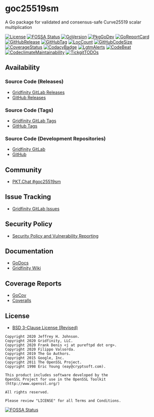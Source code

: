 # goc25519sm

A Go package for validated and consensus-safe Curve25519 scalar multiplication

[![License](https://img.shields.io/badge/License-BSD%203--Clause-blue.svg)](https://github.com/johnsonjh/goc25519sm/blob/master/LICENSE)
[![FOSSA Status](https://app.fossa.com/api/projects/git%2Bgithub.com%2Fjohnsonjh%2Fgoc25519sm.svg?type=shield)](https://app.fossa.com/reports/64562da2-2df4-4566-8120-2200ca634465)
[![GoVersion](https://img.shields.io/github/go-mod/go-version/johnsonjh/goc25519sm.svg)](https://github.com/johnsonjh/goc25519sm/blob/master/go.mod)
[![PkgGoDev](https://pkg.go.dev/badge/github.com/johnsonjh/goc25519sm)](https://pkg.go.dev/github.com/johnsonjh/goc25519sm)
[![GoReportCard](https://goreportcard.com/badge/github.com/johnsonjh/goc25519sm)](https://goreportcard.com/report/github.com/johnsonjh/goc25519sm)
[![GitHubRelease](https://img.shields.io/github/release/johnsonjh/goc25519sm.svg)](https://github.com/johnsonjh/goc25519sm/releases/)
[![GitHubTag](https://img.shields.io/github/tag/johnsonjh/goc25519sm.svg)](https://github.com/johnsonjh/goc25519sm/tags/)
[![LocCount](https://img.shields.io/tokei/lines/github/johnsonjh/goc25519sm.svg)](https://github.com/XAMPPRocky/tokei)
[![GitHubCodeSize](https://img.shields.io/github/languages/code-size/johnsonjh/goc25519sm.svg)](https://github.com/johnsonjh/goc25519sm)
[![CoverageStatus](https://coveralls.io/repos/github/johnsonjh/goc25519sm/badge.svg?branch=master)](https://coveralls.io/github/johnsonjh/goc25519sm?branch=master)
[![CodacyBadge](https://api.codacy.com/project/badge/Grade/1554a9e30cff45aa80635c1e00dafa9e)](https://app.codacy.com/gh/johnsonjh/goc25519sm?utm_source=github.com&utm_medium=referral&utm_content=johnsonjh/goc25519sm&utm_campaign=Badge_Grade)
[![LgtmAlerts](https://img.shields.io/lgtm/alerts/g/johnsonjh/goc25519sm.svg?logo=lgtm&logoWidth=18)](https://lgtm.com/projects/g/johnsonjh/goc25519sm/alerts/)
[![CodeBeat](https://codebeat.co/badges/95866deb-d1d0-4fe9-a6ac-807f8442c400)](https://codebeat.co/projects/github-com-johnsonjh-goc25519sm-master)
[![CodeclimateMaintainability](https://api.codeclimate.com/v1/badges/bbc4379b8c69ca2693e6/maintainability)](https://codeclimate.com/github/johnsonjh/goc25519sm/maintainability)
[![TickgitTODOs](https://img.shields.io/endpoint?url=https://api.tickgit.com/badge?repo=github.com/johnsonjh/goc25519sm)](https://www.tickgit.com/browse?repo=github.com/johnsonjh/goc25519sm)

## Availability

### Source Code (Releases)

* [Gridfinity GitLab Releases](https://gitlab.gridfinity.com/jeff/goc25519sm/-/releases/)
* [GitHub Releases](https://github.com/johnsonjh/goc25519sm/releases/)

### Source Code (Tags)

* [Gridfinity GitLab Tags](https://gitlab.gridfinity.com/jeff/goc25519sm/-/tags/)
* [GitHub Tags](https://github.com/johnsonjh/goc25519sm/tags/)

### Source Code (Development Repositories)

* [Gridfinity GitLab](https://gitlab.gridfinity.com/jeff/goc25519sm)
* [GitHub](https://github.com/johnsonjh/goc25519sm)

## Community

* [PKT.Chat #goc25519sm](https://pkt.chat/pkt/channels/goc25519sm)

## Issue Tracking

* [Gridfinity GitLab Issues](https://gitlab.gridfinity.com/jeff/goc25519sm/-/issues)

## Security Policy

* [Security Policy and Vulnerability Reporting](https://github.com/johnsonjh/goc25519sm/blob/master/SECURITY.md)

## Documentation

* [GoDocs](https://pkg.go.dev/github.com/johnsonjh/goc25519sm)
* [Gridfinity Wiki](https://wiki.gridfinity.com/wiki?name=goc25519sm)

## Coverage Reports

* [GoCov](https://pktdist.gridfinity.com/coverage/goc25519sm/)
* [Coveralls](https://coveralls.io/github/johnsonjh/goc25519sm)

## License

* [BSD 3-Clause License (Revised)](https://tldrlegal.com/license/bsd-3-clause-license-(revised))

```text
Copyright 2020 Jeffrey H. Johnson.
Copyright 2020 Gridfinity, LLC.
Copyright 2020 Frank Denis <j at pureftpd dot org>.
Copyright 2020 Filippo Valsorda.
Copyright 2019 The Go Authors.
Copyright 2015 Google, Inc.
Copyright 2011 The OpenSSL Project.
Copyright 1998 Eric Young (eay@cryptsoft.com).

This product includes software developed by the
OpenSSL Project for use in the OpenSSL Toolkit
(http://www.openssl.org/)

All rights reserved.

Please review "LICENSE" for all Terms and Conditions.
```

[![FOSSA Status](https://app.fossa.com/api/projects/git%2Bgithub.com%2Fjohnsonjh%2Fgoc25519sm.svg?type=large)](https://app.fossa.com/reports/64562da2-2df4-4566-8120-2200ca634465)
